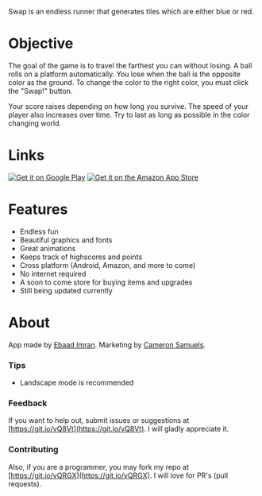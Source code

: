 Swap is an endless runner that generates tiles which are either blue or red.

# Objective
The goal of the game is to travel the farthest you can without losing. A ball rolls on a platform automatically. You lose when the ball is the opposite color as the ground. To change the color to the right color, you must click the "Swap!" button.

Your score raises depending on how long you survive. The speed of your player also increases over time. Try to last as long as possible in the color changing world.

# Links
[![Get it on Google Play](http://www.ebaad.ml/swap/img/android.svg)](https://goo.gl/uCTdch)
[![Get it on the Amazon App Store](http://www.ebaad.ml/swap/img/amazon.svg)](https://goo.gl/oBAWGV)

# Features
- Endless fun
- Beautiful graphics and fonts
- Great animations
- Keeps track of highscores and points
- Cross platform (Android, Amazon, and more to come)
- No internet required
- A soon to come store for buying items and upgrades
- Still being updated currently

# About
App made by [Ebaad Imran](http://ebaad.ml). Marketing by [Cameron Samuels](http://cameronsamuels.com).

### Tips
- Landscape mode is recommended

### Feedback
If you want to help out, submit issues or suggestions at [https://git.io/vQ8Vt](https://git.io/vQ8Vt). I will gladly appreciate it.

### Contributing
Also, if you are a programmer, you may fork my repo at [https://git.io/vQRGX](https://git.io/vQRGX). I will love for PR's (pull requests).
